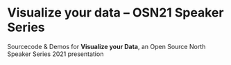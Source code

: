 # Visualize your data – OSN21 Speaker Series
Sourcecode &amp; Demos for **Visualize your Data**, an Open Source North Speaker Series 2021 presentation
